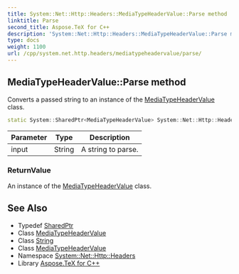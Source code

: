 ```yaml
---
title: System::Net::Http::Headers::MediaTypeHeaderValue::Parse method
linktitle: Parse
second_title: Aspose.TeX for C++
description: 'System::Net::Http::Headers::MediaTypeHeaderValue::Parse method. Converts a passed string to an instance of the MediaTypeHeaderValue class in C++.'
type: docs
weight: 1100
url: /cpp/system.net.http.headers/mediatypeheadervalue/parse/
---
```

## MediaTypeHeaderValue::Parse method


Converts a passed string to an instance of the [MediaTypeHeaderValue](../) class.

```cpp
static System::SharedPtr<MediaTypeHeaderValue> System::Net::Http::Headers::MediaTypeHeaderValue::Parse(String input)
```


| Parameter | Type | Description |
| --- | --- | --- |
| input | String | A string to parse. |

### ReturnValue

An instance of the [MediaTypeHeaderValue](../) class.

## See Also

* Typedef [SharedPtr](../../../system/sharedptr/)
* Class [MediaTypeHeaderValue](../)
* Class [String](../../../system/string/)
* Class [MediaTypeHeaderValue](../)
* Namespace [System::Net::Http::Headers](../../)
* Library [Aspose.TeX for C++](../../../)
